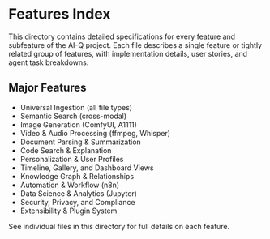 # Features Index

This directory contains detailed specifications for every feature and subfeature of the AI-Q project. Each file describes a single feature or tightly related group of features, with implementation details, user stories, and agent task breakdowns.

## Major Features
- Universal Ingestion (all file types)
- Semantic Search (cross-modal)
- Image Generation (ComfyUI, A1111)
- Video & Audio Processing (ffmpeg, Whisper)
- Document Parsing & Summarization
- Code Search & Explanation
- Personalization & User Profiles
- Timeline, Gallery, and Dashboard Views
- Knowledge Graph & Relationships
- Automation & Workflow (n8n)
- Data Science & Analytics (Jupyter)
- Security, Privacy, and Compliance
- Extensibility & Plugin System

See individual files in this directory for full details on each feature. 